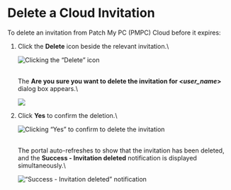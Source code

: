 # Delete a Cloud Invitation

To delete an invitation from Patch My PC (PMPC) Cloud before it expires:

1.  Click the **Delete** icon beside the relevant invitation.\


    ![Clicking the “Delete” icon](/_images/image-%281640%29.png-"Clicking-the-\"Delete\"-icon" "Clicking the “Delete” icon")

    \
    The **Are you sure you want to delete the invitation for <**_**user\_name**_**>** dialog box appears.\


    ![](/_images/image-%281642%29.png-"" "")


2.  Click **Yes** to confirm the deletion.\


    ![Clicking “Yes” to confirm to delete the invitation](/_images/image-%281643%29.png-"Clicking-\"Yes\"-to-confirm-to-delete-the-invitation" "Clicking “Yes” to confirm to delete the invitation")

    \
    The portal auto-refreshes to show that the invitation has been deleted, and the **Success - Invitation deleted** notification is displayed simultaneously.\


    ![“Success - Invitation deleted” notification](/_images/image-%281644%29.png-"\"Success-Invitation-deleted\"-notification" "“Success - Invitation deleted” notification")
